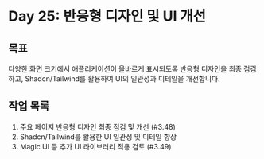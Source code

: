 # Day 25: 반응형 디자인 및 UI 개선

## 목표

다양한 화면 크기에서 애플리케이션이 올바르게 표시되도록 반응형 디자인을 최종 점검하고, Shadcn/Tailwind를 활용하여 UI의 일관성과 디테일을 개선합니다.

## 작업 목록

1.  주요 페이지 반응형 디자인 최종 점검 및 개선 (#3.48)
2.  Shadcn/Tailwind를 활용한 UI 일관성 및 디테일 향상
3.  Magic UI 등 추가 UI 라이브러리 적용 검토 (#3.49) 